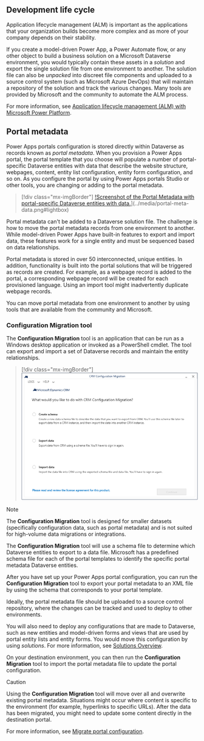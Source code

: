 ## Development life cycle

Application lifecycle management (ALM) is important as the applications that your organization builds become more complex and as more of your company depends on their stability.

If you create a model-driven Power App, a Power Automate flow, or any other object to build a business solution on a Microsoft Dataverse environment, you would typically contain these assets in a *solution* and export the single solution file from one environment to another. The solution file can also be *unpacked* into discreet file components and uploaded to a source control system (such as Microsoft Azure DevOps) that will maintain a repository of the solution and track the various changes. Many tools are provided by Microsoft and the community to automate the ALM process. 

For more information, see [Application lifecycle management (ALM) with Microsoft Power Platform](https://docs.microsoft.com/power-platform/alm/?azure-portal=true).

## Portal metadata

Power Apps portals configuration is stored directly within Dataverse as records known as *portal metadata*. When you provision a Power Apps portal, the portal template that you choose will populate a number of portal-specific Dataverse entities with data that describe the website structure, webpages, content, entity list configuration, entity form configuration, and so on. As you configure the portal by using Power Apps portals Studio or other tools, you are changing or adding to the portal metadata.

> [!div class="mx-imgBorder"]
> [!Screenshot of the Portal Metadata with portal-specific Dataverse entities with data.](../media/portal-meta-data.png)](../media/portal-meta-data.png#lightbox)

Portal metadata can't be added to a Dataverse solution file. The challenge is how to move the portal metadata records from one environment to another. While model-driven Power Apps have built-in features to export and import data, these features work for a single entity and must be sequenced based on data relationships.  

Portal metadata is stored in over 50 interconnected, unique entities. In addition, functionality is built into the portal solutions that will be triggered as records are created. For example, as a webpage record is added to the portal, a corresponding webpage record will be created for each provisioned language. Using an import tool might inadvertently duplicate webpage records.

You can move portal metadata from one environment to another by using tools that are available from the community and Microsoft.

### Configuration Migration tool

The **Configuration Migration** tool is an application that can be run as a Windows desktop application or invoked as a PowerShell cmdlet. The tool can export and import a set of Dataverse records and maintain the entity relationships.  

> [!div class="mx-imgBorder"]
> [![Screenshot of the Configuration Migration Tool.](../media/configuration-migration-tool.png)](../media/configuration-migration-tool.png#lightbox)

> [!NOTE]
> The **Configuration Migration** tool is designed for smaller datasets (specifically configuration data, such as portal metadata) and is not suited for high-volume data migrations or integrations.

The **Configuration Migration** tool will use a schema file to determine which Dataverse entities to export to a data file. Microsoft has a predefined schema file for each of the portal templates to identify the specific portal metadata Dataverse entities.

After you have set up your Power Apps portal configuration, you can run the **Configuration Migration** tool to export your portal metadata to an XML file by using the schema that corresponds to your portal template.

Ideally, the portal metadata file should be uploaded to a source control repository, where the changes can be tracked and used to deploy to other environments.

You will also need to deploy any configurations that are made to Dataverse, such as new entities and model-driven forms and views that are used by portal entity lists and entity forms. You would move this configuration by using *solutions*. For more information, see [Solutions Overview](https://docs.microsoft.com/powerapps/maker/common-data-service/solutions-overview/?azure-portal=true).

On your destination environment, you can then run the **Configuration Migration** tool to import the portal metadata file to update the portal configuration.

> [!CAUTION]
> Using the **Configuration Migration** tool will move over all and overwrite existing portal metadata. Situations might occur where content is specific to the environment (for example, hyperlinks to specific URLs). After the data has been migrated, you might need to update some content directly in the destination portal.

For more information, see [Migrate portal configuration](https://docs.microsoft.com/powerapps/maker/portals/admin/migrate-portal-configuration/?azure-portal=true).
